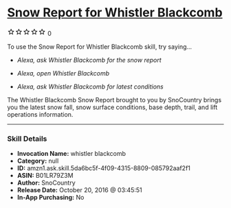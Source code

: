 # [Snow Report for Whistler Blackcomb](http://alexa.amazon.com/#skills/amzn1.ask.skill.5da6bc5f-4f09-4315-8809-085792aaf2f1)
![0 stars](../../images/ic_star_border_black_18dp_1x.png)![0 stars](../../images/ic_star_border_black_18dp_1x.png)![0 stars](../../images/ic_star_border_black_18dp_1x.png)![0 stars](../../images/ic_star_border_black_18dp_1x.png)![0 stars](../../images/ic_star_border_black_18dp_1x.png) 0

To use the Snow Report for Whistler Blackcomb skill, try saying...

* *Alexa, ask Whistler Blackcomb for the snow report*

* *Alexa, open Whistler Blackcomb*

* *Alexa, ask Whistler Blackcomb for latest conditions*

The Whistler Blackcomb Snow Report brought to you by SnoCountry brings you the latest snow fall, snow surface conditions,  base depth, trail, and lift operations information.

***

### Skill Details

* **Invocation Name:** whistler blackcomb
* **Category:** null
* **ID:** amzn1.ask.skill.5da6bc5f-4f09-4315-8809-085792aaf2f1
* **ASIN:** B01LR79Z3M
* **Author:** SnoCountry
* **Release Date:** October 20, 2016 @ 03:45:51
* **In-App Purchasing:** No
